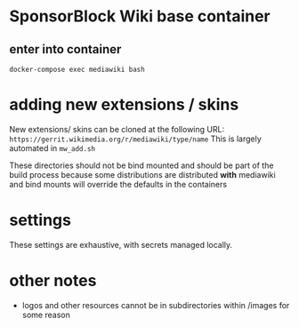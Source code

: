 # SponsorBlock Wiki base container

## enter into container
`docker-compose exec mediawiki bash`

# adding new extensions / skins
New extensions/ skins can be cloned at the following URL: `https://gerrit.wikimedia.org/r/mediawiki/type/name`
This is largely automated in `mw_add.sh`

These directories should not be bind mounted and should be part of the build process because some distributions are distributed **with** mediawiki and bind mounts will override the defaults in the containers

# settings
These settings are exhaustive, with secrets managed locally. 

# other notes
- logos and other resources cannot be in subdirectories within /images for some reason

